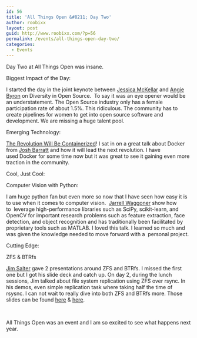 ```yaml
---
id: 56
title: 'All Things Open &#8211; Day Two'
author: roobixx
layout: post
guid: http://www.roobixx.com/?p=56
permalink: /events/all-things-open-day-two/
categories:
  - Events
---
```

Day Two at All Things Open was insane.

Biggest Impact of the Day:

I started the day in the joint keynote between <a href="https://twitter.com/jessicamckellar" target="_blank">Jessica McKellar</a> and <a title="https://twitter.com/webchick" href="https://twitter.com/webchick" target="_blank">Angie Byron</a> on Diversity in Open Source.  To say it was an eye opener would be an understatement. The Open Source industry only has a female participation rate of about 1.5%. This ridiculous. The community has to create pipelines for women to get into open source software and development. We are missing a huge talent pool.

Emerging Technology:

[The Revolution Will Be Containerized][1]! I sat in on a great talk about Docker from [Josh Barratt][2] and how it will lead the next revolution. I have used Docker for some time now but it was great to see it gaining even more traction in the community.

Cool, Just Cool:

Computer Vision with Python:

I am huge python fan but even more so now that I have seen how easy it is to use when it comes to computer vision.  <a href="http://www.malloc47.com/" target="_blank">Jarrell Waggoner</a> show how to  leverage high-performance libraries such as SciPy, scikit-learn, and OpenCV for important research problems such as feature extraction, face detection, and object recognition and has traditionally been facilitated by proprietary tools such as MATLAB. I loved this talk. I learned so much and was given the knowledge needed to move forward with a  personal project.

Cutting Edge:

ZFS & BTRfs

<a href="http://www.atoschedule.com/speakers/jim-salter" target="_blank">Jim Salter</a> gave 2 presentations around ZFS and BTRfs. I missed the first one but I got his slide deck and catch up. On day 2, during the lunch sessions, Jim talked about file system replication using ZFS over rsync. In his demos, even simple replication task where taking half the time of rsysnc. I can not wait to really dive into both ZFS and BTRfs more. Those slides can be found <a href="http://jrs-s.net/presentations/hot_btred_zfs/img0.html" target="_blank">here</a> & <a href="http://jrs-s.net/presentations/fs_replication/img0.html" target="_blank">here</a>.

&nbsp;

All Things Open was an event and I am so excited to see what happens next year.

&nbsp;

 [1]: http://www.atoschedule.com/events/the-revolution-will-be-containerized
 [2]: http://www.atoschedule.com/speakers/josh-barratt